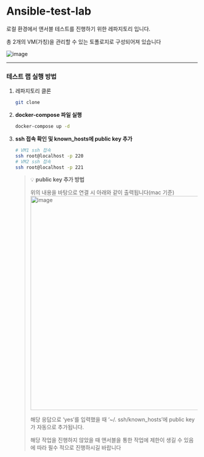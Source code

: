 # Ansible-test-lab

로컬 환경에서 앤서블 테스트를 진행하기 위한 레파지토리 입니다.

총 2개의 VM(가칭)을 관리할 수 있는 토폴로지로 구성되어져 있습니다

![image](https://github.com/chungeun-choi/ansible-test-lab/assets/65060314/a2e7a567-fd4f-44f4-bab4-1db935c18231)


----

### 테스트 랩 실행 방법

1.  레파지토리 클론
    
    ```bash
    git clone 
    ```
    
2. **docker-compose 파일 실행**
    
    ```bash
    docker-compose up -d
    ```
    
3. **ssh 접속 확인 및 known_hosts에 public key 추가**
   
    ```bash
    # VM1 ssh 접속 
    ssh root@localhost -p 220
    # VM2 ssh 접속
    ssh root@localhost -p 221
    ```
    >💡 **public key 추가 방법**
   > 
   > 위의 내용을 바탕으로 연결 시 아래와 같이 출력됩니다(mac 기준) 
   > <img width="563" alt="image" src="https://github.com/chungeun-choi/ansible-test-lab/assets/65060314/669375db-a528-430b-bf13-5c4d2e8ec68c">
   > 
   > 해당 응답으로 ‘yes’를 입력했을 때 ‘~/. ssh/known_hosts’에 public key가 자동으로 추가됩니다.
   > 
   > 해당 작업을 진행하지 않았을 때 앤서블을 통한 작업에 제한이 생길 수 있음에 따라 필수 적으로 진행하시길 바랍니다


    

